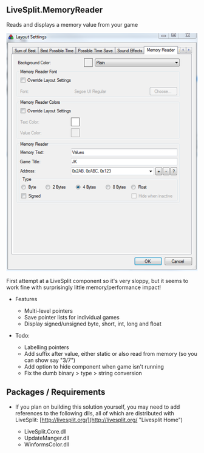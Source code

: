 ## LiveSplit.MemoryReader
Reads and displays a memory value from your game

<p align="center">
  <img src="https://raw.githubusercontent.com/OCircles/LiveSplit.MemoryReader/master/screenshot.png" alt="Memory Reader"/>
</p>

First attempt at a LiveSplit component so it's very sloppy, but it seems to work fine with surprisingly little memory/performance impact!

- Features
	
	+ Multi-level pointers
	+ Save pointer lists for individual games
	+ Display signed/unsigned byte, short, int, long and float

- Todo:

	+ Labelling pointers
	+ Add suffix after value, either static or also read from memory (so you can show say "3/7")
	+ Add option to hide component when game isn't running
	+ Fix the dumb binary > type > string conversion

## Packages / Requirements

- If you plan on building this solution yourself, you may need to add references to the following dlls, all of which are distributed with LiveSplit: [http://livesplit.org/](http://livesplit.org/ "Livesplit Home")

	+ LiveSplit.Core.dll
	+ UpdateManger.dll
	+ WinformsColor.dll
